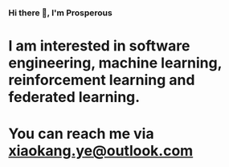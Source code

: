 ### Hi there 👋, I'm Prosperous
# I am interested in software engineering, machine learning, reinforcement learning and federated learning.
# You can reach me via xiaokang.ye@outlook.com

<!--
**ProsperousYe/ProsperousYe** is a ✨ _special_ ✨ repository because its `README.md` (this file) appears on your GitHub profile.

- 🔭 I’m currently majoring in Computer Science@SWJTU-Leeds Joint School🧐
- 📫 How to reach me: mn20xy@leeds.ac.uk
-->
